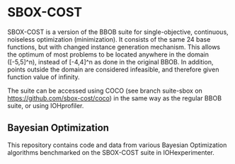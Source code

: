 # SBOX-COST

SBOX-COST is a version of the BBOB suite for single-objective, continuous, noiseless optimization (minimization). It consists of the same 24 base functions, but with changed instance generation mechanism. This allows the optimum of most problems to be located anywhere in the domain ([-5,5]^n), instead of [-4,4]^n as done in the original BBOB. In addition, points outside the domain are considered infeasible, and therefore given function value of infinity. 

The suite can be accessed using COCO (see branch suite-sbox on https://github.com/sbox-cost/coco) in the same way as the regular BBOB suite, or using IOHprofiler. 

## Bayesian Optimization
This repository contains code and data from various Bayesian Optimization algorithms benchmarked on the SBOX-COST suite in IOHexperimenter. 
